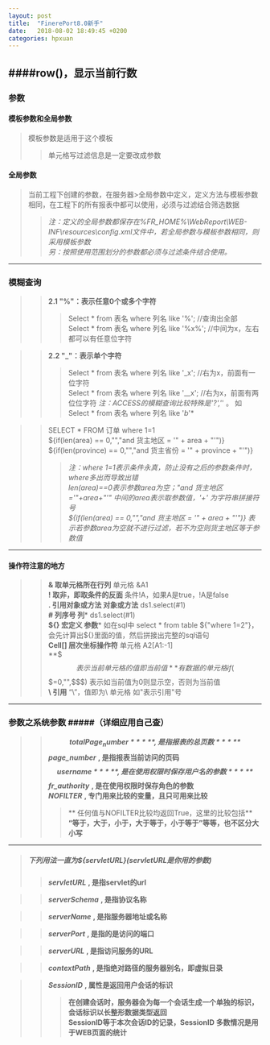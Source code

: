 ```yaml
---
layout: post
title:  "FinerePort8.0新手"
date:   2018-08-02 18:49:45 +0200
categories: hpxuan
---
```



####row()，显示当前行数
---

### 参数

#### 模板参数和全局参数  
> 模板参数是适用于这个模板  
>> 单元格写过滤信息是一定要改成参数

#### 全局参数  
> 当前工程下创建的参数，在服务器>全局参数中定义，定义方法与模板参数相同，在工程下的所有报表中都可以使用，必须与过滤结合筛选数据  
>> *注：定义的全局参数都保存在%FR_HOME%\WebReport\WEB-INF\resources\config.xml文件中，若全局参数与模板参数相同，则采用模板参数*  
>> *另：按照使用范围划分的参数都必须与过滤条件结合使用。*

---

### 模糊查询  
>> **2.1 "%"：表示任意0个或多个字符**  
>>> Select * from 表名 where 列名 like '%'; //查询出全部  
>>> Select * from 表名 where 列名 like '%x%'; //中间为x，左右都可以有任意位字符

>> **2.2 "_"：表示单个字符**
>>> Select * from 表名 where 列名 like '_x'; //右为x，前面有一位字符  
>>> Select * from 表名 where 列名 like '__x'; //右为x，前面有两位位字符
>>> *注：ACCESS的模糊查询比较特殊是'?','*' 。 如  Select * from 表名 where 列名 like '*b*'*

>> SELECT * FROM 订单 where 1=1  
>> ${if(len(area) == 0,"","and 货主地区 = '" + area + "'")}  
>> ${if(len(province) == 0,"","and 货主省份 = '" + province + "'")}  
>>> *注：where 1=1表示条件永真，防止没有之后的参数条件时，where多出而导致出错*  
>>> *len(area)==0表示参数area为空；"and 货主地区='"+area+"'"  中间的area表示取参数值，'+' 为字符串拼接符号*  
>>> *${if(len(area) == 0,"","and 货主地区 = '" + area + "'")} 表示若参数area为空就不进行过滤，若不为空则货主地区等于参数值*

---

#### 操作符注意的地方  
>> **&	取单元格所在行列**	单元格 &A1  
>> **!	取非，即取条件的反面**	条件!A，如果A是true，!A是false  
>> **.	引用对象或方法	对象或方法** ds1.select(#1)  
>> **#	列序号 列***	ds1.select(#1)  
>> **${}	宏定义 参数***	如在sql中 select * from table ${"where 1=2"}，会先计算出${}里面的值，然后拼接出完整的sql语句  
>> **Cell[]	层次坐标操作符**	单元格 A2[A1:-1]  
>> **$$$	表示当前单元格的值即当前值**	有数据的单元格 if($$$=0,"",$$$) 表示如当前值为0则显示空，否则为当前值   
>> **\\	引用**	“\”，值即为\ 单元格 如\"表示引用"号

---

### 参数之系统参数 #####（详细应用自己查）  
>> ***$$totalPage_number*** **,	是指报表的总页数**  
>> ***$$page_number*** **,	是指报表当前访问的页码**  
>> ***$$username*** **,	是在使用权限时保存用户名的参数**  
>> ***$$fr_authority*** **,	是在使用权限时保存角色的参数**  
>> ***NOFILTER*** **,	专门用来比较的变量，且只可用来比较**  
>>> **	任何值与NOFILTER比较均返回True，这里的比较包括** 
>>> **“等于，大于，小于，大于等于，小于等于”等等，也不区分大小写**

---

>##### 下列用法一直为${servletURL}(servletURL是你用的参数)  
>> ***servletURL*** **,	是指servlet的url**

>> ***serverSchema*** **,	是指协议名称**

>> ***serverName*** **,	是指服务器地址或名称**

>> ***serverPort*** **,	是指的是访问的端口**

>> ***serverURL*** **,	是指访问服务的URL**

>> ***contextPath*** **,	是指绝对路径的服务器别名，即虚拟目录**

>> ***SessionID*** **,	属性是返回用户会话的标识**  
>>> **在创建会话时，服务器会为每一个会话生成一个单独的标识，会话标识以长整形数据类型返回**  
>>> **SessionID等于本次会话ID的记录，SessionID 多数情况是用于WEB页面的统计**  
